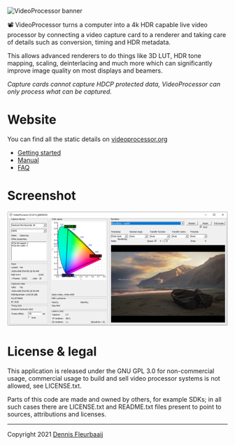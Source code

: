 ![VideoProcessor banner](https://github.com/defl/videoprocessor/blob/main/images/vp%20banner.png)

:film_projector: VideoProcessor turns a computer into a 4k HDR capable live video processor by connecting a video capture card to a renderer and taking care of details such as conversion, timing and HDR metadata.

This allows advanced renderers to do things like 3D LUT, HDR tone mapping, scaling, deinterlacing and much more which can significantly improve image quality on most displays and beamers. 

_Capture cards cannot capture HDCP protected data, VideoProcessor can only process what can be captured._

# Website

You can find all the static details on [videoprocessor.org](http://videoprocessor.org)
- [Getting started](http://videoprocessor.org/getting_started)
- [Manual](http://videoprocessor.org/manual)
- [FAQ](http://videoprocessor.org/faq)

# Screenshot

![Screenshot](https://github.com/defl/videoprocessor_website/blob/main/site/static/images/screenshot.png)

# License & legal

This application is released under the GNU GPL 3.0 for non-commercial usage, commercial usage to build and sell video processor systems is not allowed, see LICENSE.txt. 

Parts of this code are made and owned by others, for example SDKs; in all such cases there are LICENSE.txt and README.txt files present to point to sources, attributions and licenses.

------

 Copyright 2021 [Dennis Fleurbaaij](mailto:mail@dennisfleurbaaij.com)
